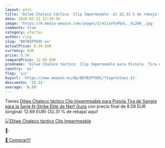 ```yaml
---
layout: post
title: 'Dilwe Chaleco táctico  Clip Impermeable  al 32.31 % de rebaja'
date: 2020-03-31 17:26:56
image: 'https://m.media-amazon.com/images/I/41zzeToPbxL._SL200_.jpg'
comments: true
category: ofertas
author: ring
slug: 'B07B3PT69C-es'
actualPrice: 8.59 EUR
currency: EUR
price: 8.59
comparePrice: 12.69 EUR
prodname: 'Dilwe Chaleco táctico  Clip Impermeable para Pistola  Tira de Sangre para la Serie N-Strike Elite de Nerf Guns'
country: 'es'
flag: '🇪🇸'
buyurl: 'https://www.amazon.es/dp/B07B3PT69C/?tag=tolees-21'
descuento: '32.31'
average: '8.59'
---
```


Tienes [Dilwe Chaleco táctico  Clip Impermeable para Pistola  Tira de Sangre para la Serie N-Strike Elite de Nerf Guns](https://www.amazon.es/dp/B07B3PT69C/?tag=tolees-21) con precio final de  8.59 EUR (original: 12.69 EUR) (32.31 %  de rebaja) aqui!

[![Dilwe Chaleco táctico  Clip Impermeable ](https://m.media-amazon.com/images/I/41zzeToPbxL._SL200_.jpg)](https://www.amazon.es/dp/B07B3PT69C/?tag=tolees-21)

🔎:


[🛒 Comprar!!!](https://www.amazon.es/dp/B07B3PT69C/?tag=tolees-21)
